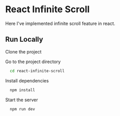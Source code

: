 
# React Infinite Scroll

Here I've implemented infinite scroll feature in react.


## Run Locally

Clone the project

Go to the project directory

```bash
  cd react-infinite-scroll
```

Install dependencies

```bash
  npm install
```

Start the server

```bash
  npm run dev
```

